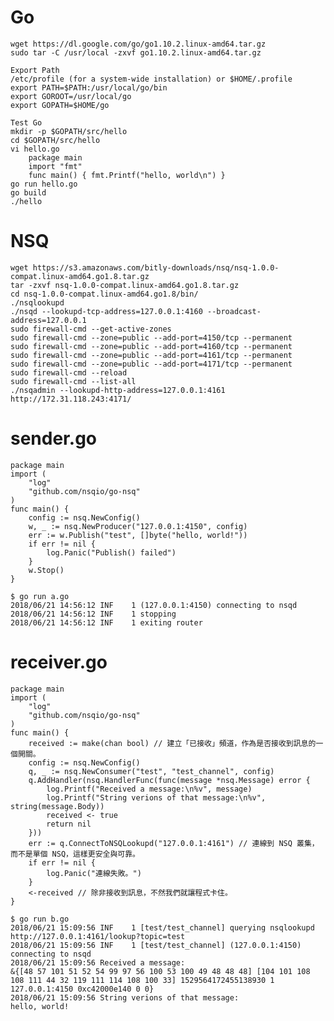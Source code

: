 Go
==

    wget https://dl.google.com/go/go1.10.2.linux-amd64.tar.gz
    sudo tar -C /usr/local -zxvf go1.10.2.linux-amd64.tar.gz

    Export Path
    /etc/profile (for a system-wide installation) or $HOME/.profile
    export PATH=$PATH:/usr/local/go/bin
    export GOROOT=/usr/local/go
    export GOPATH=$HOME/go

    Test Go
    mkdir -p $GOPATH/src/hello
    cd $GOPATH/src/hello
    vi hello.go
        package main
        import "fmt"
        func main() { fmt.Printf("hello, world\n") }
    go run hello.go
    go build
    ./hello


NSQ
===

    wget https://s3.amazonaws.com/bitly-downloads/nsq/nsq-1.0.0-compat.linux-amd64.go1.8.tar.gz
    tar -zxvf nsq-1.0.0-compat.linux-amd64.go1.8.tar.gz
    cd nsq-1.0.0-compat.linux-amd64.go1.8/bin/
    ./nsqlookupd
    ./nsqd --lookupd-tcp-address=127.0.0.1:4160 --broadcast-address=127.0.0.1
    sudo firewall-cmd --get-active-zones
    sudo firewall-cmd --zone=public --add-port=4150/tcp --permanent
    sudo firewall-cmd --zone=public --add-port=4160/tcp --permanent
    sudo firewall-cmd --zone=public --add-port=4161/tcp --permanent
    sudo firewall-cmd --zone=public --add-port=4171/tcp --permanent
    sudo firewall-cmd --reload
    sudo firewall-cmd --list-all
    ./nsqadmin --lookupd-http-address=127.0.0.1:4161
    http://172.31.118.243:4171/
    
    
sender.go
=========

    package main
    import (
        "log"
        "github.com/nsqio/go-nsq"
    )
    func main() {
        config := nsq.NewConfig()
        w, _ := nsq.NewProducer("127.0.0.1:4150", config)
        err := w.Publish("test", []byte("hello, world!"))
        if err != nil {
            log.Panic("Publish() failed")
        }
        w.Stop()
    }
    
    $ go run a.go
    2018/06/21 14:56:12 INF    1 (127.0.0.1:4150) connecting to nsqd
    2018/06/21 14:56:12 INF    1 stopping
    2018/06/21 14:56:12 INF    1 exiting router

receiver.go
===========

    package main
    import (  
        "log"
        "github.com/nsqio/go-nsq"
    )
    func main() {
        received := make(chan bool) // 建立「已接收」頻道，作為是否接收到訊息的一個開關。
        config := nsq.NewConfig()
        q, _ := nsq.NewConsumer("test", "test_channel", config)
        q.AddHandler(nsq.HandlerFunc(func(message *nsq.Message) error {
            log.Printf("Received a message:\n%v", message)
            log.Printf("String verions of that message:\n%v", string(message.Body))
            received <- true
            return nil
        }))
        err := q.ConnectToNSQLookupd("127.0.0.1:4161") // 連線到 NSQ 叢集，而不是單個 NSQ，這樣更安全與可靠。
        if err != nil {
            log.Panic("連線失敗。")
        }
        <-received // 除非接收到訊息，不然我們就讓程式卡住。
    }
    
    $ go run b.go
    2018/06/21 15:09:56 INF    1 [test/test_channel] querying nsqlookupd http://127.0.0.1:4161/lookup?topic=test
    2018/06/21 15:09:56 INF    1 [test/test_channel] (127.0.0.1:4150) connecting to nsqd
    2018/06/21 15:09:56 Received a message:
    &{[48 57 101 51 52 54 99 97 56 100 53 100 49 48 48 48] [104 101 108 108 111 44 32 119 111 114 108 100 33] 1529564172455138930 1 127.0.0.1:4150 0xc42000e140 0 0}
    2018/06/21 15:09:56 String verions of that message:
    hello, world!
